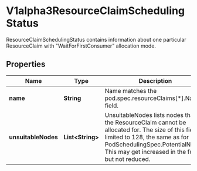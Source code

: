 

# V1alpha3ResourceClaimSchedulingStatus

ResourceClaimSchedulingStatus contains information about one particular ResourceClaim with \"WaitForFirstConsumer\" allocation mode.

## Properties

| Name | Type | Description | Notes |
|------------ | ------------- | ------------- | -------------|
|**name** | **String** | Name matches the pod.spec.resourceClaims[*].Name field. |  |
|**unsuitableNodes** | **List&lt;String&gt;** | UnsuitableNodes lists nodes that the ResourceClaim cannot be allocated for.  The size of this field is limited to 128, the same as for PodSchedulingSpec.PotentialNodes. This may get increased in the future, but not reduced. |  [optional] |



